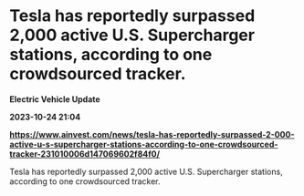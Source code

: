 # Tesla has reportedly surpassed 2,000 active U.S. Supercharger stations, according to one crowdsourced tracker.
**Electric Vehicle Update**

**2023-10-24 21:04**

**https://www.ainvest.com/news/tesla-has-reportedly-surpassed-2-000-active-u-s-supercharger-stations-according-to-one-crowdsourced-tracker-231010006d147069602f84f0/**

Tesla has reportedly surpassed 2,000 active U.S. Supercharger stations, according to one crowdsourced tracker.